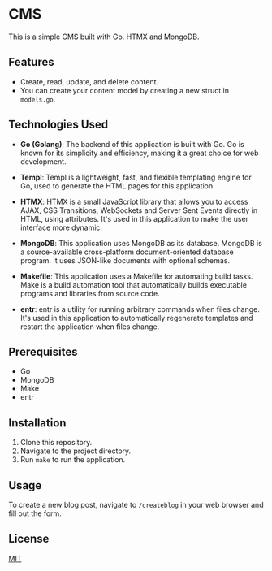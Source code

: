 # CMS

This is a simple CMS built with Go. HTMX and MongoDB.

## Features

- Create, read, update, and delete content.
- You can create your content model by creating a new struct in `models.go`.

## Technologies Used

- **Go (Golang)**: The backend of this application is built with Go. Go is known for its simplicity and efficiency, making it a great choice for web development.

- **Templ**: Templ is a lightweight, fast, and flexible templating engine for Go, used to generate the HTML pages for this application.

- **HTMX**: HTMX is a small JavaScript library that allows you to access AJAX, CSS Transitions, WebSockets and Server Sent Events directly in HTML, using attributes. It's used in this application to make the user interface more dynamic.

- **MongoDB**: This application uses MongoDB as its database. MongoDB is a source-available cross-platform document-oriented database program. It uses JSON-like documents with optional schemas.

- **Makefile**: This application uses a Makefile for automating build tasks. Make is a build automation tool that automatically builds executable programs and libraries from source code.

- **entr**: entr is a utility for running arbitrary commands when files change. It's used in this application to automatically regenerate templates and restart the application when files change.

## Prerequisites

- Go
- MongoDB
- Make
- entr

## Installation

1. Clone this repository.
2. Navigate to the project directory.
3. Run `make` to run the application.

## Usage

To create a new blog post, navigate to `/createblog` in your web browser and fill out the form.

## License

[MIT](https://choosealicense.com/licenses/mit/)
